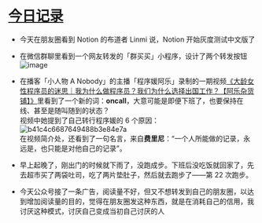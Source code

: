 # [今日记录    ](https://github.com/phh95/gitblog/issues/8)

* 今天在朋友圈看到 Notion 的布道者 Linmi 说，Notion 开始灰度测试中文版了        
* 在微信群聊里看到一个网友转发的「群买买」小程序，设计了两个转发按钮    
![image](https://user-images.githubusercontent.com/29042617/130644693-c18eed6e-2035-4e4d-8593-5070d836f6d5.png)   

* 在播客「小人物 A Nobody」的主播「程序媛阿乐」录制的一期视频[《大龄女性程序员的迷思｜我为什么做程序员？我们为什么选择出国工作？【阿乐杂货铺】》](https://www.bilibili.com/video/BV1HA411g7J3)里看到了一个新的词：**oncall**，大意可能是即便下班了，也要保持在线、甚至是随叫随到的状态？      
视频中她提到了自己转行程序媛的 6 个原因：       
![b41c4c6687649488b3e84e7a](https://user-images.githubusercontent.com/29042617/130645855-bc7c662d-3afe-4b5c-ba90-48894c4c381f.png)     
在视频简介处，还看到了一句名言，来自**费里尼**：“一个人所能做的记录，永远是，也只能是对他自己的记录”。        

* 早上起晚了，刚出门的时候就下雨了，没跑成步。下班后没吃饭就回家了，先去超市买了两袋吐司，吃了两片垫肚子，然后就去跑步了——第 22 次跑步。     
* 今天公众号接了一条广告，阅读量不好，但又不想转发到自己的朋友圈，以达到增加阅读量的目的，觉得在朋友圈发这种东西，就是在消耗自己的信用，我讨厌这种模式，讨厌自己变成当初自己讨厌的人       



